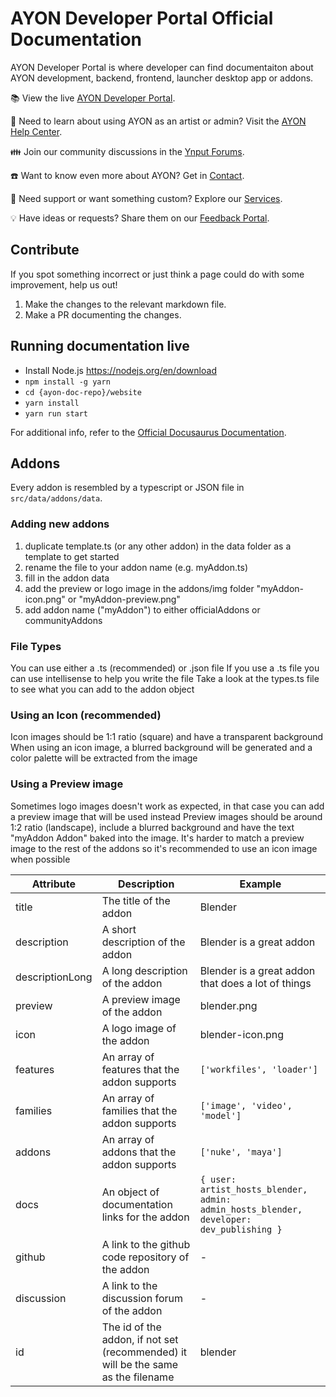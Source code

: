 # AYON Developer Portal Official Documentation

AYON Developer Portal is where developer can find documentaiton about AYON development, backend, frontend, launcher desktop app or addons.

:books: View the live [AYON Developer Portal](https://docs.ayon.dev).

:open_book: Need to learn about using AYON as an artist or admin? Visit the [AYON Help Center](https://help.ayon.app/en/help).

:family: Join our community discussions in the [Ynput Forums](https://community.ynput.io).

:phone: Want to know even more about AYON? Get in [Contact](https://ynput.io/contact).

:raising_hand: Need support or want something custom? Explore our [Services](https://ynput.io/services/).

:bulb: Have ideas or requests? Share them on our [Feedback Portal](https://feedback.ayon.app/).

## Contribute

If you spot something incorrect or just think a page could do with some improvement, help us out!

1. Make the changes to the relevant markdown file.
2. Make a PR documenting the changes.

## Running documentation live

- Install Node.js https://nodejs.org/en/download
- `npm install -g yarn`
- `cd {ayon-doc-repo}/website`
- `yarn install`
- `yarn run start`

For additional info, refer to the [Official Docusaurus Documentation](https://docusaurus.io/docs/installation#running-the-development-server).

## Addons

Every addon is resembled by a typescript or JSON file in `src/data/addons/data`.

### Adding new addons

1. duplicate template.ts (or any other addon) in the data folder as a template to get started
2. rename the file to your addon name (e.g. myAddon.ts)
3. fill in the addon data
4. add the preview or logo image in the addons/img folder "myAddon-icon.png" or "myAddon-preview.png"
5. add addon name ("myAddon") to either officialAddons or communityAddons

### File Types
You can use either a .ts (recommended) or .json file
If you use a .ts file you can use intellisense to help you write the file
Take a look at the types.ts file to see what you can add to the addon object

### Using an Icon (recommended)
Icon images should be 1:1 ratio (square) and have a transparent background
When using an icon image, a blurred background will be generated and a color palette will be extracted from the image

### Using a Preview image
Sometimes logo images doesn't work as expected, in that case you can add a preview image that will be used instead
Preview images should be around 1:2 ratio (landscape), include a blurred background and have the text "myAddon Addon" baked into the image.
It's harder to match a preview image to the rest of the addons so it's recommended to use an icon image when possible

| Attribute | Description | Example |
|----------|-------------|---------|
| title | The title of the addon | Blender |
| description | A short description of the addon | Blender is a great addon |
| descriptionLong | A long description of the addon | Blender is a great addon that does a lot of things |
| preview | A preview image of the addon | blender.png |
| icon | A logo image of the addon | blender-icon.png |
| features | An array of features that the addon supports | `['workfiles', 'loader']` |
| families | An array of families that the addon supports | `['image', 'video', 'model']` |
| addons | An array of addons that the addon supports | `['nuke', 'maya']` |
| docs | An object of documentation links for the addon | `{ user: artist_hosts_blender, admin: admin_hosts_blender, developer: dev_publishing }` |
| github | A link to the github code repository of the addon | - |
| discussion | A link to the discussion forum of the addon | - |
| id | The id of the addon, if not set (recommended) it will be the same as the filename | blender |



